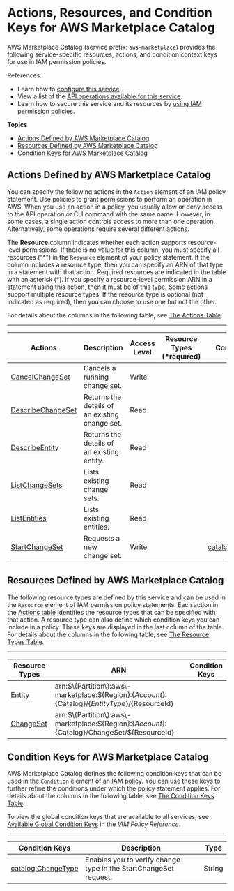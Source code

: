 # Actions, Resources, and Condition Keys for AWS Marketplace Catalog<a name="list_awsmarketplacecatalog"></a>

AWS Marketplace Catalog \(service prefix: `aws-marketplace`\) provides the following service\-specific resources, actions, and condition context keys for use in IAM permission policies\.

References:
+ Learn how to [configure this service](https://docs.aws.amazon.com/marketplace-catalog/latest/api-reference/)\.
+ View a list of the [API operations available for this service](https://docs.aws.amazon.com/marketplace-catalog/latest/api-reference/API_Operations.html)\.
+ Learn how to secure this service and its resources by [using IAM](https://docs.aws.amazon.com/marketplace-catalog/latest/api-reference/marketplace-catalog/latest/api-reference/api-access-control.html) permission policies\.

**Topics**
+ [Actions Defined by AWS Marketplace Catalog](#awsmarketplacecatalog-actions-as-permissions)
+ [Resources Defined by AWS Marketplace Catalog](#awsmarketplacecatalog-resources-for-iam-policies)
+ [Condition Keys for AWS Marketplace Catalog](#awsmarketplacecatalog-policy-keys)

## Actions Defined by AWS Marketplace Catalog<a name="awsmarketplacecatalog-actions-as-permissions"></a>

You can specify the following actions in the `Action` element of an IAM policy statement\. Use policies to grant permissions to perform an operation in AWS\. When you use an action in a policy, you usually allow or deny access to the API operation or CLI command with the same name\. However, in some cases, a single action controls access to more than one operation\. Alternatively, some operations require several different actions\.

The **Resource** column indicates whether each action supports resource\-level permissions\. If there is no value for this column, you must specify all resources \("\*"\) in the `Resource` element of your policy statement\. If the column includes a resource type, then you can specify an ARN of that type in a statement with that action\. Required resources are indicated in the table with an asterisk \(\*\)\. If you specify a resource\-level permission ARN in a statement using this action, then it must be of this type\. Some actions support multiple resource types\. If the resource type is optional \(not indicated as required\), then you can choose to use one but not the other\.

For details about the columns in the following table, see [The Actions Table](reference_policies_actions-resources-contextkeys.md#actions_table)\.


****  

| Actions | Description | Access Level | Resource Types \(\*required\) | Condition Keys | Dependent Actions | 
| --- | --- | --- | --- | --- | --- | 
|   [ CancelChangeSet ](https://docs.aws.amazon.com/marketplace-catalog/latest/api-reference/API_Operations.htmlAPI_CancelChangeSet.html)  | Cancels a running change set\. | Write |  |  |  | 
|   [ DescribeChangeSet ](https://docs.aws.amazon.com/marketplace-catalog/latest/api-reference/API_Operations.htmlAPI_DescribeChangeSet.html)  | Returns the details of an existing change set\. | Read |  |  |  | 
|   [ DescribeEntity ](https://docs.aws.amazon.com/marketplace-catalog/latest/api-reference/API_Operations.htmlAPI_DescribeEntity.html)  | Returns the details of an existing entity\. | Read |  |  |  | 
|   [ ListChangeSets ](https://docs.aws.amazon.com/marketplace-catalog/latest/api-reference/API_Operations.htmlAPI_ListChangeSets.html)  | Lists existing change sets\. | Read |  |  |  | 
|   [ ListEntities ](https://docs.aws.amazon.com/marketplace-catalog/latest/api-reference/API_Operations.htmlAPI_ListEntities.html)  | Lists existing entities\. | Read |  |  |  | 
|   [ StartChangeSet ](https://docs.aws.amazon.com/marketplace-catalog/latest/api-reference/API_Operations.htmlAPI_StartChangeSet.html)  | Requests a new change set\. | Write |  |   [ catalog:ChangeType ](#awsmarketplacecatalog-catalog_ChangeType)   |  | 

## Resources Defined by AWS Marketplace Catalog<a name="awsmarketplacecatalog-resources-for-iam-policies"></a>

The following resource types are defined by this service and can be used in the `Resource` element of IAM permission policy statements\. Each action in the [Actions table](#awsmarketplacecatalog-actions-as-permissions) identifies the resource types that can be specified with that action\. A resource type can also define which condition keys you can include in a policy\. These keys are displayed in the last column of the table\. For details about the columns in the following table, see [The Resource Types Table](reference_policies_actions-resources-contextkeys.md#resources_table)\.


****  

| Resource Types | ARN | Condition Keys | 
| --- | --- | --- | 
|   [ Entity ](https://docs.aws.amazon.com/marketplace-catalog/latest/api-reference/API_DescribeEntity.html#API_DescribeEntity_ResponseSyntax)  |  arn:$\{Partition\}:aws\-marketplace:$\{Region\}:$\{Account\}:$\{Catalog\}/$\{EntityType\}/$\{ResourceId\}  |  | 
|   [ ChangeSet ](https://docs.aws.amazon.com/marketplace-catalog/latest/api-reference/API_StartChangeSet.html#API_StartChangeSet_ResponseSyntax)  |  arn:$\{Partition\}:aws\-marketplace:$\{Region\}:$\{Account\}:$\{Catalog\}/ChangeSet/$\{ResourceId\}  |  | 

## Condition Keys for AWS Marketplace Catalog<a name="awsmarketplacecatalog-policy-keys"></a>

AWS Marketplace Catalog defines the following condition keys that can be used in the `Condition` element of an IAM policy\. You can use these keys to further refine the conditions under which the policy statement applies\. For details about the columns in the following table, see [The Condition Keys Table](reference_policies_actions-resources-contextkeys.md#context_keys_table)\.

To view the global condition keys that are available to all services, see [Available Global Condition Keys](reference_policies_condition-keys.html#AvailableKeys) in the *IAM Policy Reference*\.


****  

| Condition Keys | Description | Type | 
| --- | --- | --- | 
|   [ catalog:ChangeType ](https://docs.aws.amazon.com/marketplace-catalog/latest/api-reference/api-access-control.html)  | Enables you to verify change type in the StartChangeSet request\. | String | 